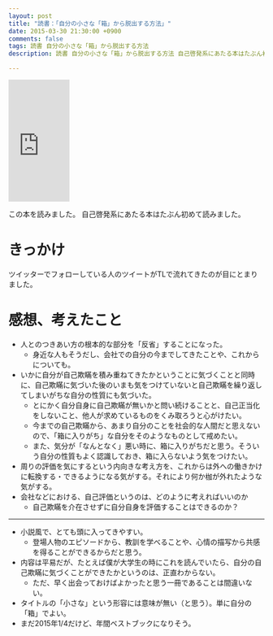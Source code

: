 ```yaml
---
layout: post
title: "読書：「自分の小さな「箱」から脱出する方法」"
date: 2015-03-30 21:30:00 +0900
comments: false
tags: 読書 自分の小さな「箱」から脱出する方法
description: 読書 自分の小さな「箱」から脱出する方法 自己啓発系にあたる本はたぶん初めて読みました。人とのつきあい方の根本的な部分を「反省」することになった。 身近な人もそうだし、会社での自分の今までしてきたことや、これからについても。

---
```


<iframe src="http://rcm-fe.amazon-adsystem.com/e/cm?lt1=_blank&bc1=FFFFFF&IS2=1&bg1=FFFFFF&fc1=000000&lc1=0000FF&t=takudo09-22&o=9&p=8&l=as1&m=amazon&f=ifr&ref=tf_til&asins=4479791779" style="width:120px;height:240px;" scrolling="no" marginwidth="0" marginheight="0" frameborder="0"></iframe>

この本を読みました。
自己啓発系にあたる本はたぶん初めて読みました。

# きっかけ

ツイッターでフォローしている人のツイートがTLで流れてきたのが目にとまりました。

<!--more-->


# 感想、考えたこと

* 人とのつきあい方の根本的な部分を「反省」することになった。
    * 身近な人もそうだし、会社での自分の今までしてきたことや、これからについても。
* いかに自分が自己欺瞞を積み重ねてきたかということに気づくことと同時に、自己欺瞞に気づいた後のいまも気をつけていないと自己欺瞞を繰り返してしまいがちな自分の性質にも気づいた。
    * とにかく自分自身に自己欺瞞が無いかと問い続けることと、自己正当化をしないこと、他人が求めているものをくみ取ろうと心がけたい。
    * 今までの自己欺瞞から、あまり自分のことを社会的な人間だと思えないので、「箱に入りがち」な自分をそのようなものとして戒めたい。
    * また、気分が「なんとなく」悪い時に、箱に入りがちだと思う。そういう自分の性質もよく認識しておき、箱に入らないよう気をつけたい。
* 周りの評価を気にするという内向きな考え方を、これからは外への働きかけに転換する・できるようになる気がする。それにより何か枷が外れたような気がする。
* 会社などにおける、自己評価というのは、どのように考えればいいのか
    * 自己欺瞞を介在させずに自分自身を評価することはできるのか？

---

* 小説風で、とても頭に入ってきやすい。
    * 登場人物のエピソードから、教訓を学べることや、心情の描写から共感を得ることができるからだと思う。
* 内容は平易だが、たとえば僕が大学生の時にこれを読んでいたら、自分の自己欺瞞に気づくことができたかというのは、正直わからない。
    * ただ、早く出会っておけばよかったと思う一冊であることは間違いない。
* タイトルの「小さな」という形容には意味が無い（と思う）。単に自分の「箱」でよい。
* まだ2015年1/4だけど、年間ベストブックになりそう。

